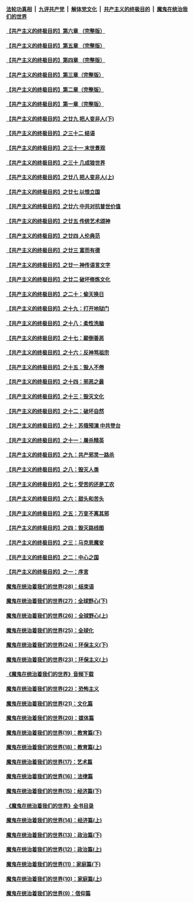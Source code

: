 ####  [法轮功真相](../../../../basic/blob/master/README.md?t=06182031) &nbsp;|&nbsp; [九评共产党](../../../../9ping.md/blob/master/README.md?t=06182031) &nbsp;|&nbsp; [解体党文化](../../../../jtdwh.md/blob/master/README.md?t=06182031)  &nbsp;|&nbsp; [共产主义的终极目的](../../../../gczydzjmd.md/blob/master/README.md?t=06182031) &nbsp;|&nbsp; [魔鬼在统治我们的世界](../../../../mgztzwmdsj.md/blob/master/README.md?t=06182031) 

#### [【共产主义的终极目的】第六章 （完整版）](../pages/nsc422/n11428913.md?t=06182031) 

#### [【共产主义的终极目的】第五章 （完整版）](../pages/nsc422/n11428912.md?t=06182031) 

#### [【共产主义的终极目的】第四章 （完整版）](../pages/nsc422/n11428907.md?t=06182031) 

#### [【共产主义的终极目的】第三章（完整版）](../pages/nsc422/n11428848.md?t=06182031) 

#### [【共产主义的终极目的】第二章（完整版）](../pages/nsc422/n11428831.md?t=06182031) 

#### [【共产主义的终极目的】第一章（完整版）](../pages/nsc422/n11417651.md?t=06182031) 

#### [【共产主义的终极目的】之廿九 把人变非人(下)](../pages/nsc422/n11344140.md?t=06182031) 

#### [【共产主义的终极目的】之三十二 结语](../pages/nsc422/n11360535.md?t=06182031) 

#### [【共产主义的终极目的】之三十一 末世景观](../pages/nsc422/n11351129.md?t=06182031) 

#### [【共产主义的终极目的】之三十 几成狼世界](../pages/nsc422/n11348280.md?t=06182031) 

#### [【共产主义的终极目的】之廿八 把人变非人(上)](../pages/nsc422/n11340492.md?t=06182031) 

#### [【共产主义的终极目的】之廿七 以恨立国](../pages/nsc422/n11336944.md?t=06182031) 

#### [【共产主义的终极目的】之廿六 中共对抗普世价值](../pages/nsc422/n11324785.md?t=06182031) 

#### [【共产主义的终极目的】之廿五 传统艺术颂神](../pages/nsc422/n11296396.md?t=06182031) 

#### [【共产主义的终极目的】之廿四 人伦典范](../pages/nsc422/n11296397.md?t=06182031) 

#### [【共产主义的终极目的】之廿三 富而有德](../pages/nsc422/n11283598.md?t=06182031) 

#### [【共产主义的终极目的】之廿一 神传语言文字](../pages/nsc422/n11263265.md?t=06182031) 

#### [【共产主义的终极目的】之廿二 破坏修炼文化](../pages/nsc422/n11245728.md?t=06182031) 

#### [【共产主义的终极目的】之二十：偷天换日](../pages/nsc422/n11238846.md?t=06182031) 

#### [【共产主义的终极目的】之十九：打开地狱门](../pages/nsc422/n11206376.md?t=06182031) 

#### [【共产主义的终极目的】之十八：柔性洗脑](../pages/nsc422/n11199994.md?t=06182031) 

#### [【共产主义的终极目的】之十七：颠倒善恶](../pages/nsc422/n11179782.md?t=06182031) 

#### [【共产主义的终极目的】之十六：反神骂祖宗](../pages/nsc422/n11166798.md?t=06182031) 

#### [【共产主义的终极目的】之十五：毁人不倦](../pages/nsc422/n11166792.md?t=06182031) 

#### [【共产主义的终极目的】之十四：邪恶之最](../pages/nsc422/n11150249.md?t=06182031) 

#### [【共产主义的终极目的】之十三：毁灭文化](../pages/nsc422/n11135227.md?t=06182031) 

#### [【共产主义的终极目的】之十二：破坏自然](../pages/nsc422/n11135214.md?t=06182031) 

#### [【共产主义的终极目的】之十：苏俄预演 中共登台](../pages/nsc422/n11118424.md?t=06182031) 

#### [【共产主义的终极目的】之十一：屠杀精英](../pages/nsc422/n11118442.md?t=06182031) 

#### [【共产主义的终极目的】之九：共产邪灵一路杀](../pages/nsc422/n11114139.md?t=06182031) 

#### [【共产主义的终极目的】之八：毁灭人类](../pages/nsc422/n11108503.md?t=06182031) 

#### [【共产主义的终极目的】之七：受苦的还是工农](../pages/nsc422/n11101809.md?t=06182031) 

#### [【共产主义的终极目的】之六：甜头和苦头](../pages/nsc422/n11096971.md?t=06182031) 

#### [【共产主义的终极目的】之五：万变不离其邪](../pages/nsc422/n11091285.md?t=06182031) 

#### [【共产主义的终极目的】之四：毁灭路线图](../pages/nsc422/n11086284.md?t=06182031) 

#### [【共产主义的终极目的】之三：马克思魔变](../pages/nsc422/n11061941.md?t=06182031) 

#### [【共产主义的终极目的】之二：中心之国](../pages/nsc422/n11047728.md?t=06182031) 

#### [【共产主义的终极目的】之一：序言](../pages/nsc422/n11086077.md?t=06182031) 

#### [魔鬼在统治着我们的世界(28)：结束语](../pages/nsc422/n10936246.md?t=06182031) 

#### [魔鬼在统治着我们的世界(27)：全球野心(下)](../pages/nsc422/n10928319.md?t=06182031) 

#### [魔鬼在统治着我们的世界(26)：全球野心(上)](../pages/nsc422/n10900318.md?t=06182031) 

#### [魔鬼在统治着我们的世界(25)：全球化](../pages/nsc422/n10788205.md?t=06182031) 

#### [魔鬼在统治着我们的世界(24)：环保主义(下)](../pages/nsc422/n10695307.md?t=06182031) 

#### [魔鬼在统治着我们的世界(23)：环保主义(上)](../pages/nsc422/n10688613.md?t=06182031) 

#### [《魔鬼在统治着我们的世界》音频下载](../pages/nsc422/n10635553.md?t=06182031) 

#### [魔鬼在统治着我们的世界(22)：恐怖主义](../pages/nsc422/n10614727.md?t=06182031) 

#### [魔鬼在统治着我们的世界(21)：文化篇](../pages/nsc422/n10597706.md?t=06182031) 

#### [魔鬼在统治着我们的世界(20)：媒体篇](../pages/nsc422/n10586579.md?t=06182031) 

#### [魔鬼在统治着我们的世界(19)：教育篇(下)](../pages/nsc422/n10564808.md?t=06182031) 

#### [魔鬼在统治着我们的世界(18)：教育篇(上)](../pages/nsc422/n10526970.md?t=06182031) 

#### [魔鬼在统治着我们的世界(17)：艺术篇](../pages/nsc422/n10499093.md?t=06182031) 

#### [魔鬼在统治着我们的世界(16)：法律篇](../pages/nsc422/n10485969.md?t=06182031) 

#### [魔鬼在统治着我们的世界(15)：经济篇(下)](../pages/nsc422/n10469975.md?t=06182031) 

#### [《魔鬼在统治着我们的世界》全书目录](../pages/nsc422/n10464261.md?t=06182031) 

#### [魔鬼在统治着我们的世界(14)：经济篇(上)](../pages/nsc422/n10457370.md?t=06182031) 

#### [魔鬼在统治着我们的世界(13)：政治篇(下)](../pages/nsc422/n10448270.md?t=06182031) 

#### [魔鬼在统治着我们的世界(12)：政治篇(上)](../pages/nsc422/n10444576.md?t=06182031) 

#### [魔鬼在统治着我们的世界(11)：家庭篇(下)](../pages/nsc422/n10440961.md?t=06182031) 

#### [魔鬼在统治着我们的世界(10)：家庭篇(上)](../pages/nsc422/n10435448.md?t=06182031) 

#### [魔鬼在统治着我们的世界(9)：信仰篇](../pages/nsc422/n10432159.md?t=06182031) 

